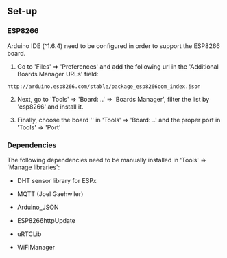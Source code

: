 ## Set-up

### ESP8266

Arduino IDE (^1.6.4) need to be configured in order to support the ESP8266 board.

1. Go to 'Files' => 'Preferences' and add the following url in the 'Additional Boards Manager URLs' field:

```
http://arduino.esp8266.com/stable/package_esp8266com_index.json
```

2. Next, go to 'Tools' => 'Board: ..' => 'Boards Manager', filter the list by 'esp8266' and install it.

3. Finally, choose the board '' in 'Tools' => 'Board: ..' and the proper port in 'Tools' => 'Port'

### Dependencies

The following dependencies need to be manually installed in 'Tools' => 'Manage libraries':

- DHT sensor library for ESPx

- MQTT (Joel Gaehwiler)

- Arduino_JSON

- ESP8266httpUpdate

- uRTCLib

- WiFiManager